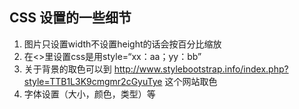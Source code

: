 ## CSS 设置的一些细节
1. 图片只设置width不设置height的话会按百分比缩放
2. 在<>里设置css是用style=“xx：aa；yy：bb”
3. 关于背景的取色可以到 http://www.stylebootstrap.info/index.php?style=TTB1L3K9cmgmr2cGyuTye 这个网站取色
4. 字体设置（大小，颜色，类型）等